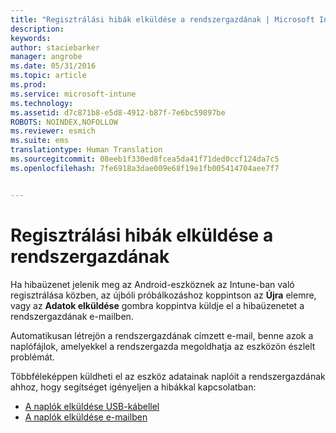 ```yaml
---
title: "Regisztrálási hibák elküldése a rendszergazdának | Microsoft Intune"
description: 
keywords: 
author: staciebarker
manager: angrobe
ms.date: 05/31/2016
ms.topic: article
ms.prod: 
ms.service: microsoft-intune
ms.technology: 
ms.assetid: d7c871b8-e5d8-4912-b87f-7e6bc59897be
ROBOTS: NOINDEX,NOFOLLOW
ms.reviewer: esmich
ms.suite: ems
translationtype: Human Translation
ms.sourcegitcommit: 08eeb1f330ed8fcea5da41f71ded0ccf124da7c5
ms.openlocfilehash: 7fe6918a3dae009e68f19e1fb005414704aee7f7


---
```



# Regisztrálási hibák elküldése a rendszergazdának

Ha hibaüzenet jelenik meg az Android-eszköznek az Intune-ban való regisztrálása közben, az újbóli próbálkozáshoz koppintson az **Újra** elemre, vagy az **Adatok elküldése** gombra koppintva küldje el a hibaüzenetet a rendszergazdának e-mailben.

Automatikusan létrejön a rendszergazdának címzett e-mail, benne azok a naplófájlok, amelyekkel a rendszergazda megoldhatja az eszközön észlelt problémát.

Többféleképpen küldheti el az eszköz adatainak naplóit a rendszergazdának ahhoz, hogy segítséget igényeljen a hibákkal kapcsolatban:

- [A naplók elküldése USB-kábellel](send-diagnostic-data-logs-to-your-it-administrator-using-a-usb-cable-android.md)
- [A naplók elküldése e-mailben](send-diagnostic-data-logs-to-your-it-administrator-using-email-android.md)




<!--HONumber=Aug16_HO5-->


